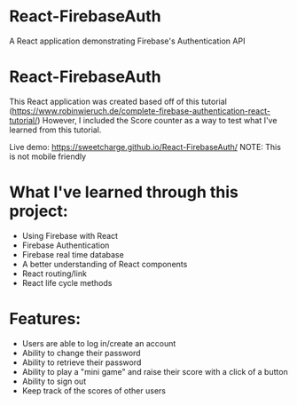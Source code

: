 # React-FirebaseAuth
A React application demonstrating Firebase's Authentication API


# React-FirebaseAuth

This React application was created based off of this tutorial (https://www.robinwieruch.de/complete-firebase-authentication-react-tutorial/)
However, I included the Score counter as a way to test what I've learned from this tutorial. 


Live demo: https://sweetcharge.github.io/React-FirebaseAuth/
NOTE: This is not mobile friendly


# What I've learned through this project:

- Using Firebase with React
- Firebase Authentication
- Firebase real time database
- A better understanding of React components
- React routing/link
- React life cycle methods

# Features:

- Users are able to log in/create an account
- Ability to change their password
- Ability to retrieve their password
- Ability to play a "mini game" and raise their score with a click of a button
- Ability to sign out
- Keep track of the scores of other users
